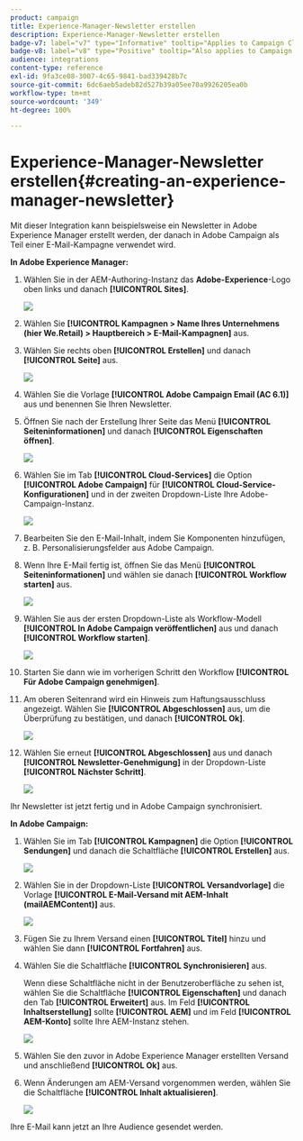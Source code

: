 ```yaml
---
product: campaign
title: Experience-Manager-Newsletter erstellen
description: Experience-Manager-Newsletter erstellen
badge-v7: label="v7" type="Informative" tooltip="Applies to Campaign Classic v7"
badge-v8: label="v8" type="Positive" tooltip="Also applies to Campaign v8"
audience: integrations
content-type: reference
exl-id: 9fa3ce08-3007-4c65-9841-bad339428b7c
source-git-commit: 6dc6aeb5adeb82d527b39a05ee70a9926205ea0b
workflow-type: tm+mt
source-wordcount: '349'
ht-degree: 100%

---
```


# Experience-Manager-Newsletter erstellen{#creating-an-experience-manager-newsletter}



Mit dieser Integration kann beispielsweise ein Newsletter in Adobe Experience Manager erstellt werden, der danach in Adobe Campaign als Teil einer E-Mail-Kampagne verwendet wird.

**In Adobe Experience Manager:**

1. Wählen Sie in der AEM-Authoring-Instanz das **Adobe-Experience**-Logo oben links und danach **[!UICONTROL Sites]**.

   ![](assets/aem_uc_1.png)

1. Wählen Sie **[!UICONTROL Kampagnen > Name Ihres Unternehmens (hier We.Retail) > Hauptbereich > E-Mail-Kampagnen]** aus.
1. Wählen Sie rechts oben **[!UICONTROL Erstellen]** und danach **[!UICONTROL Seite]** aus.

   ![](assets/aem_uc_2.png)

1. Wählen Sie die Vorlage **[!UICONTROL Adobe Campaign Email (AC 6.1)]** aus und benennen Sie Ihren Newsletter.
1. Öffnen Sie nach der Erstellung Ihrer Seite das Menü **[!UICONTROL Seiteninformationen]** und danach **[!UICONTROL Eigenschaften öffnen]**.

   ![](assets/aem_uc_3.png)

1. Wählen Sie im Tab **[!UICONTROL Cloud-Services]** die Option **[!UICONTROL Adobe Campaign]** für **[!UICONTROL Cloud-Service-Konfigurationen]** und in der zweiten Dropdown-Liste Ihre Adobe-Campaign-Instanz.

   ![](assets/aem_uc_4.png)

1. Bearbeiten Sie den E-Mail-Inhalt, indem Sie Komponenten hinzufügen, z. B. Personalisierungsfelder aus Adobe Campaign.
1. Wenn Ihre E-Mail fertig ist, öffnen Sie das Menü **[!UICONTROL Seiteninformationen]** und wählen sie danach **[!UICONTROL Workflow starten]** aus.

   ![](assets/aem_uc_5.png)

1. Wählen Sie aus der ersten Dropdown-Liste als Workflow-Modell **[!UICONTROL In Adobe Campaign veröffentlichen]** aus und danach **[!UICONTROL Workflow starten]**.

   ![](assets/aem_uc_6.png)

1. Starten Sie dann wie im vorherigen Schritt den Workflow **[!UICONTROL Für Adobe Campaign genehmigen]**.
1. Am oberen Seitenrand wird ein Hinweis zum Haftungsausschluss angezeigt. Wählen Sie **[!UICONTROL Abgeschlossen]** aus, um die Überprüfung zu bestätigen, und danach **[!UICONTROL Ok]**.

   ![](assets/aem_uc_7.png)

1. Wählen Sie erneut **[!UICONTROL Abgeschlossen]** aus und danach **[!UICONTROL Newsletter-Genehmigung]** in der Dropdown-Liste **[!UICONTROL Nächster Schritt]**.

   ![](assets/aem_uc_8.png)

Ihr Newsletter ist jetzt fertig und in Adobe Campaign synchronisiert.

**In Adobe Campaign:**

1. Wählen Sie im Tab **[!UICONTROL Kampagnen]** die Option **[!UICONTROL Sendungen]** und danach die Schaltfläche **[!UICONTROL Erstellen]** aus.

   ![](assets/aem_uc_9.png)

1. Wählen Sie in der Dropdown-Liste **[!UICONTROL Versandvorlage]** die Vorlage **[!UICONTROL E-Mail-Versand mit AEM-Inhalt (mailAEMContent)]** aus.

   ![](assets/aem_uc_10.png)

1. Fügen Sie zu Ihrem Versand einen **[!UICONTROL Titel]** hinzu und wählen Sie dann **[!UICONTROL Fortfahren]** aus.
1. Wählen Sie die Schaltfläche **[!UICONTROL Synchronisieren]** aus.

   Wenn diese Schaltfläche nicht in der Benutzeroberfläche zu sehen ist, wählen Sie die Schaltfläche **[!UICONTROL Eigenschaften]** und danach den Tab **[!UICONTROL Erweitert]** aus. Im Feld **[!UICONTROL Inhaltserstellung]** sollte **[!UICONTROL AEM]** und im Feld **[!UICONTROL AEM-Konto]** sollte Ihre AEM-Instanz stehen.

   ![](assets/aem_uc_11.png)

1. Wählen Sie den zuvor in Adobe Experience Manager erstellten Versand und anschließend **[!UICONTROL Ok]** aus.
1. Wenn Änderungen am AEM-Versand vorgenommen werden, wählen Sie die Schaltfläche **[!UICONTROL Inhalt aktualisieren]**.

   ![](assets/aem_uc_12.png)

Ihre E-Mail kann jetzt an Ihre Audience gesendet werden.
